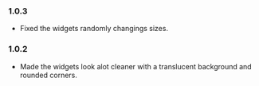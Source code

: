 ### 1.0.3 
- Fixed the widgets randomly changings sizes.

### 1.0.2
- Made the widgets look alot cleaner with a translucent background and rounded corners.
